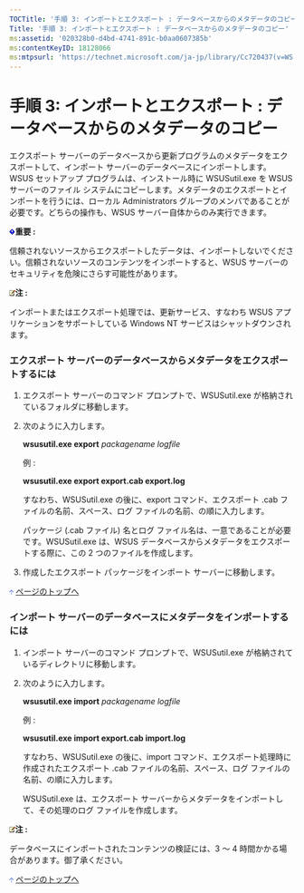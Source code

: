 ```yaml
---
TOCTitle: '手順 3: インポートとエクスポート : データベースからのメタデータのコピー'
Title: '手順 3: インポートとエクスポート : データベースからのメタデータのコピー'
ms:assetid: '020328b0-d4bd-4741-891c-b0aa0607385b'
ms:contentKeyID: 18128066
ms:mtpsurl: 'https://technet.microsoft.com/ja-jp/library/Cc720437(v=WS.10)'
---
```


手順 3: インポートとエクスポート : データベースからのメタデータのコピー
=======================================================================

エクスポート サーバーのデータベースから更新プログラムのメタデータをエクスポートして、インポート サーバーのデータベースにインポートします。WSUS セットアップ プログラムは、インストール時に WSUSutil.exe を WSUS サーバーのファイル システムにコピーします。メタデータのエクスポートとインポートを行うには、ローカル Administrators グループのメンバであることが必要です。どちらの操作も、WSUS サーバー自体からのみ実行できます。

![](images/Cc720437.important(ja-jp,WS.10).gif)**重要 :**

信頼されないソースからエクスポートしたデータは、インポートしないでください。信頼されないソースのコンテンツをインポートすると、WSUS サーバーのセキュリティを危険にさらす可能性があります。

![](images/Cc720437.note(ja-jp,WS.10).gif)**注 :**

インポートまたはエクスポート処理では、更新サービス、すなわち WSUS アプリケーションをサポートしている Windows NT サービスはシャットダウンされます。

### エクスポート サーバーのデータベースからメタデータをエクスポートするには

1.  エクスポート サーバーのコマンド プロンプトで、WSUSutil.exe が格納されているフォルダに移動します。

2.  次のように入力します。

    **wsusutil.exe export** *packagename logfile*

    例 :

    **wsusutil.exe export export.cab export.log**

    すなわち、WSUSutil.exe の後に、export コマンド、エクスポート .cab ファイルの名前、スペース、ログ ファイルの名前、の順に入力します。

    パッケージ (.cab ファイル) 名とログ ファイル名は、一意であることが必要です。WSUSutil.exe は、WSUS データベースからメタデータをエクスポートする際に、この 2 つのファイルを作成します。

3.  作成したエクスポート パッケージをインポート サーバーに移動します。

![](images/Cc720437.arrow_px_up(ja-jp,WS.10).gif) [ページのトップへ](#ctl00_rs1_eb1_panel1)

### インポート サーバーのデータベースにメタデータをインポートするには

1.  インポート サーバーのコマンド プロンプトで、WSUSutil.exe が格納されているディレクトリに移動します。

2.  次のように入力します。

    **wsusutil.exe import** *packagename logfile*

    例 :

    **wsusutil.exe import export.cab import.log**

    すなわち、WSUSutil.exe の後に、import コマンド、エクスポート処理時に作成されたエクスポート .cab ファイルの名前、スペース、ログ ファイルの名前、の順に入力します。

    WSUSutil.exe は、エクスポート サーバーからメタデータをインポートして、その処理のログ ファイルを作成します。

![](images/Cc720437.note(ja-jp,WS.10).gif)**注 :**

データベースにインポートされたコンテンツの検証には、3 ～ 4 時間かかる場合があります。御了承ください。

![](images/Cc720437.arrow_px_up(ja-jp,WS.10).gif) [ページのトップへ](#ctl00_rs1_eb1_panel1)
